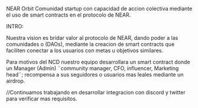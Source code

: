 NEAR Orbit
Comunidad startup con capacidad de accion colectiva mediante el uso de
smart contracts en el protocolo de NEAR.

INTRO:

Nuestra vision es bridar valor al protocolo de NEAR, dando poder a las comunidades o (DAOs), 
mediante la creacion de smart contracts que faciliten conectar a los usuarios con metas u objetivos similares.

Para motivos del NCD nuestro equipo desarrollara un smart contract donde un Manager (Admin) 
¨community manager, CFO, influencer, Marketing head¨; recompensa a sus seguidores o usuarios mas leales mediante un airdrop.

//Continuamos trabajando en desarrollar integracion con discord y twitter para verificar mas requisitos.
